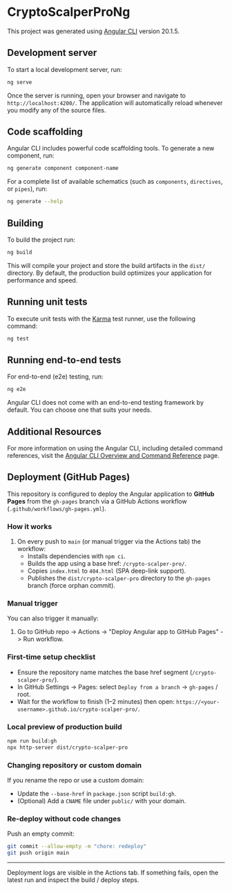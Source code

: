 # CryptoScalperProNg

This project was generated using [Angular CLI](https://github.com/angular/angular-cli) version 20.1.5.

## Development server

To start a local development server, run:

```bash
ng serve
```

Once the server is running, open your browser and navigate to `http://localhost:4200/`. The application will automatically reload whenever you modify any of the source files.

## Code scaffolding

Angular CLI includes powerful code scaffolding tools. To generate a new component, run:

```bash
ng generate component component-name
```

For a complete list of available schematics (such as `components`, `directives`, or `pipes`), run:

```bash
ng generate --help
```

## Building

To build the project run:

```bash
ng build
```

This will compile your project and store the build artifacts in the `dist/` directory. By default, the production build optimizes your application for performance and speed.

## Running unit tests

To execute unit tests with the [Karma](https://karma-runner.github.io) test runner, use the following command:

```bash
ng test
```

## Running end-to-end tests

For end-to-end (e2e) testing, run:

```bash
ng e2e
```

Angular CLI does not come with an end-to-end testing framework by default. You can choose one that suits your needs.

## Additional Resources

For more information on using the Angular CLI, including detailed command references, visit the [Angular CLI Overview and Command Reference](https://angular.dev/tools/cli) page.

## Deployment (GitHub Pages)

This repository is configured to deploy the Angular application to **GitHub Pages** from the `gh-pages` branch via a GitHub Actions workflow (`.github/workflows/gh-pages.yml`).

### How it works

1. On every push to `main` (or manual trigger via the Actions tab) the workflow:
	- Installs dependencies with `npm ci`.
	- Builds the app using a base href: `/crypto-scalper-pro/`.
	- Copies `index.html` to `404.html` (SPA deep-link support).
	- Publishes the `dist/crypto-scalper-pro` directory to the `gh-pages` branch (force orphan commit).

### Manual trigger

You can also trigger it manually:
1. Go to GitHub repo -> Actions -> "Deploy Angular app to GitHub Pages" -> Run workflow.

### First-time setup checklist

- Ensure the repository name matches the base href segment (`/crypto-scalper-pro/`).
- In GitHub Settings -> Pages: select `Deploy from a branch` -> `gh-pages` / root.
- Wait for the workflow to finish (1–2 minutes) then open: `https://<your-username>.github.io/crypto-scalper-pro/`.

### Local preview of production build

```bash
npm run build:gh
npx http-server dist/crypto-scalper-pro
```

### Changing repository or custom domain

If you rename the repo or use a custom domain:
- Update the `--base-href` in `package.json` script `build:gh`.
- (Optional) Add a `CNAME` file under `public/` with your domain.

### Re-deploy without code changes

Push an empty commit:

```bash
git commit --allow-empty -m "chore: redeploy"
git push origin main
```

---
Deployment logs are visible in the Actions tab. If something fails, open the latest run and inspect the build / deploy steps.

